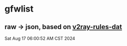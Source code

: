 # gfwlist
## raw -> json, based on [v2ray-rules-dat](https://github.com/Loyalsoldier/v2ray-rules-dat)
Sat Aug 17 06:00:52 AM CST 2024

